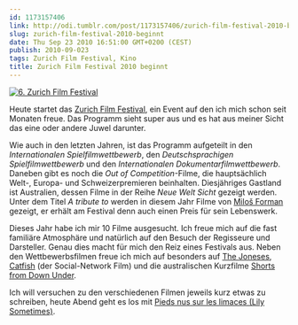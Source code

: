 ```yaml
---
id: 1173157406
link: http://odi.tumblr.com/post/1173157406/zurich-film-festival-2010-beginnt
slug: zurich-film-festival-2010-beginnt
date: Thu Sep 23 2010 16:51:00 GMT+0200 (CEST)
publish: 2010-09-023
tags: Zurich Film Festival, Kino
title: Zurich Film Festival 2010 beginnt
---
```



[![6. Zurich Film
Festival](http://media.tumblr.com/tumblr_l97dvwzU7B1qa2z4q.jpg)](http://www.zurichfilmfestival.org)

Heute startet das [Zurich Film
Festival](http://www.zurichfilmfestival.org), ein Event auf den ich mich
schon seit Monaten freue. Das Programm sieht super aus und es hat aus
meiner Sicht das eine oder andere Juwel darunter.

Wie auch in den letzten Jahren, ist das Programm aufgeteilt in den
*Internationalen Spielfilmwettbewerb*, den *Deutschsprachigen
Spielfilmwettbewerb* und den *Internationalen Dokumentarfilmwettbewerb*.
Daneben gibt es noch die *Out of Competition*-Filme, die hauptsächlich
Welt-, Europa- und Schweizerpremieren beinhalten. Diesjähriges Gastland
ist Australien, dessen Filme in der Reihe *Neue Welt Sicht* gezeigt
werden. Unter dem Titel *A tribute to* werden in diesem Jahr Filme von
[Miloš Forman](http://de.wikipedia.org/wiki/Milo%C5%A1_Forman) gezeigt,
er erhält am Festival denn auch einen Preis für sein Lebenswerk.

Dieses Jahr habe ich mir 10 Filme ausgesucht. Ich freue mich auf die
fast familiäre Atmosphäre und natürlich auf den Besuch der Regisseure
und Darsteller. Genau dies macht für mich den Reiz eines Festivals aus.
Neben den Wettbewerbsfilmen freue ich mich auf besonders auf [The
Joneses](http://www.zurichfilmfestival.org/de/programm-2010/Filme/1386/the-joneses/),
[Catfish](http://www.zurichfilmfestival.org/de/programm-2010/Filme/525/catfish/)
(der Social-Network Film) und die australischen Kurzfilme [Shorts from
Down
Under](http://www.zurichfilmfestival.org/de/programm-2010/Filme/1399/shorts-from-down-under/).

Ich will versuchen zu den verschiedenen Filmen jeweils kurz etwas zu
schreiben, heute Abend geht es los mit [Pieds nus sur les limaces (Lily
Sometimes)](http://www.zurichfilmfestival.org/de/programm-2010/Filme/541/lily-sometimes/).

